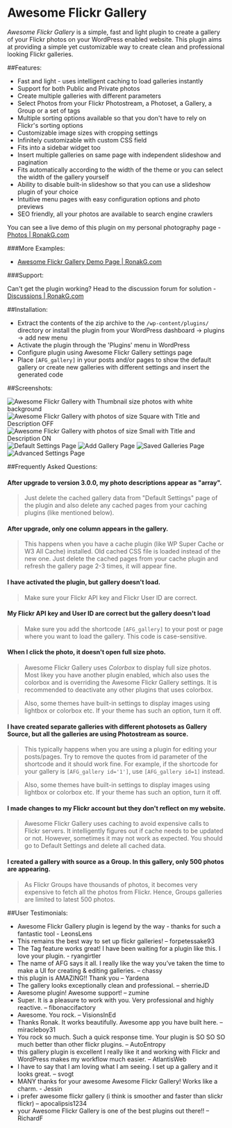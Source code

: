 # Awesome Flickr Gallery #

_Awesome Flickr Gallery_ is a simple, fast and light plugin to create a gallery of your Flickr photos on your WordPress enabled website.  This plugin aims at providing a simple yet customizable way to create clean and professional looking Flickr galleries.

##Features:

* Fast and light - uses intelligent caching to load galleries instantly
* Support for both Public and Private photos
* Create multiple galleries with different parameters
* Select Photos from your Flickr Photostream, a Photoset, a Gallery, a Group or a set of tags
* Multiple sorting options available so that you don't have to rely on Flickr's sorting options
* Customizable image sizes with cropping settings
* Infinitely customizable with custom CSS field
* Fits into a sidebar widget too
* Insert multiple galleries on same page with independent slideshow and pagination
* Fits automatically according to the width of the theme or you can select the width of the gallery yourself
* Ability to disable built-in slideshow so that you can use a slideshow plugin of your choice
* Intuitive menu pages with easy configuration options and photo previews
* SEO friendly, all your photos are available to search engine crawlers

You can see a live demo of this plugin on my personal photography page - [Photos | RonakG.com](http://www.ronakg.com/photos/)

###More Examples:

* [Awesome Flickr Gallery Demo Page | RonakG.com](http://www.ronakg.com/projects/awesome-flickr-gallery-wordpress-plugin/demo-page/)

###Support:

Can't get the plugin working?  Head to the discussion forum for solution - [Discussions | RonakG.com](http://www.ronakg.com/discussions/)

##Installation:

- Extract the contents of the zip archive to the `/wp-content/plugins/` directory or install the plugin from your WordPress dashboard -> plugins -> add new menu
- Activate the plugin through the 'Plugins' menu in WordPress
- Configure plugin using Awesome Flickr Gallery settings page
- Place `[AFG_gallery]` in your posts and/or pages to show the default gallery or create new galleries with different settings and insert the generated code

##Screenshots:

![Awesome Flickr Gallery with Thumbnail size photos with white background](http://s.wordpress.org/extend/plugins/awesome-flickr-gallery-plugin/screenshot-1.png "Awesome Flickr Gallery with Thumbnail size photos with white background")
![Awesome Flickr Gallery with photos of size Square with Title and Description OFF](http://s.wordpress.org/extend/plugins/awesome-flickr-gallery-plugin/screenshot-2.png "Awesome Flickr Gallery with photos of size Square with Title and Description OFF")
![Awesome Flickr Gallery with photos of size Small with Title and Description ON](http://s.wordpress.org/extend/plugins/awesome-flickr-gallery-plugin/screenshot-3.png "Awesome Flickr Gallery with photos of size Small with Title and Description ON")
![Default Settings Page](http://s.wordpress.org/extend/plugins/awesome-flickr-gallery-plugin/screenshot-4.png "Default Settings Page")
![Add Gallery Page](http://s.wordpress.org/extend/plugins/awesome-flickr-gallery-plugin/screenshot-5.png "Add Gallery Page")
![Saved Galleries Page](http://s.wordpress.org/extend/plugins/awesome-flickr-gallery-plugin/screenshot-7.png "Saved Galleries Page")
![Advanced Settings Page](http://s.wordpress.org/extend/plugins/awesome-flickr-gallery-plugin/screenshot-8.png "Advanced Settings Page")

##Frequently Asked Questions:

#### After upgrade to version 3.0.0, my photo descriptions appear as "array". ####

> Just delete the cached gallery data from "Default Settings" page of the plugin and also delete any cached pages from your caching plugins (like mentioned below).

#### After upgrade, only one column appears in the gallery. ####

> This happens when you have a cache plugin (like WP Super Cache or W3 All Cache) installed. Old cached CSS file is loaded instead of the new one. Just delete the cached pages from your cache plugin and refresh the gallery page 2-3 times, it will appear fine.

#### I have activated the plugin, but gallery doesn't load. ####

> Make sure your Flickr API key and Flickr User ID are correct.

#### My Flickr API key and User ID are correct but the gallery doesn't load ####

> Make sure you add the shortcode `[AFG_gallery]` to your post or page where you want to load the gallery.  This code is case-sensitive.

#### When I click the photo, it doesn't open full size photo. ####

> Awesome Flickr Gallery uses *Colorbox* to display full size photos.  Most likey you have another plugin enabled, which also uses the colorbox and is overriding the Awesome Flickr Gallery settings.  It is recommended to deactivate any other plugins that uses colorbox.

> Also, some themes have built-in settings to display images using lightbox or colorbox etc.  If your theme has such an option, turn it off.

#### I have created separate galleries with different photosets as Gallery Source, but all the galleries are using Photostream as source. ####

> This typically happens when you are using a plugin for editing your posts/pages. Try to remove the quotes from id parameter of the shortcode and it should work fine. For example, if the shortcode for your gallery is `[AFG_gallery id='1']`, use `[AFG_gallery id=1]` instead.

> Also, some themes have built-in settings to display images using lightbox or colorbox etc. If your theme has such an option, turn it off.

#### I made changes to my Flickr account but they don't reflect on my website. ####

> Awesome Flickr Gallery uses caching to avoid expensive calls to Flickr servers.  It intelligently figures out if cache needs to be updated or not.  However, sometimes it may not work as expected.  You should go to Default Settings and delete all cached data.

#### I created a gallery with source as a Group.  In this gallery, only 500 photos are appearing. ####

> As Flickr Groups have thousands of photos, it becomes very expensive to fetch all the photos from Flickr.  Hence, Groups galleries are limited to latest 500 photos.

##User Testimonials:

* Awesome Flickr Gallery plugin is legend by the way - thanks for such a fantastic tool - LeonsLens
* This remains the best way to set up flickr galleries! – forpetessake93
* The Tag feature works great! I have been waiting for a plugin like this. I love your plugin. - ryangirtler
* The name of AFG says it all. I really like the way you’ve taken the time to make a UI for creating & editing galleries. – chassy
* this plugin is AMAZING!! Thank you – Yardena
* The gallery looks exceptionally clean and professional. – sherrieJD
* Awesome plugin! Awesome support! – zumine
* Super. It is a pleasure to work with you. Very professional and highly reactive. – fibonaccifactory
* Awesome. You rock. – VisionsInEd
* Thanks Ronak. It works beautifully. Awesome app you have built here. – miracleboy31
* You rock so much. Such a quick response time. Your plugin is SO SO SO much better than other flickr plugins. – AutoEntropy
* this gallery plugin is excellent I really like it and working with Flickr and WordPress makes my workflow much easier. – AtlantisWeb
* I have to say that I am loving what I am seeing. I set up a gallery and it looks great.  – svogt
* MANY thanks for your awesome Awesome Flickr Gallery! Works like a charm. -  Jessin
* i prefer awesome flickr gallery (i think is smoother and faster than slickr flickr) – apocalipsis1234
* your Awesome Flickr Gallery is one of the best plugins out there!! – RichardF
